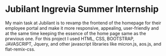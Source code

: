 # Jubilant Ingrevia Summer Internship
 My main task at Jubilant is to revamp the frontend of the homepage for their employee portal and make it more responsive, appealing, user-friendly and at the same time keeping the essence of the home page same as the prwvious one. For this project I used HTML, CSS, BOOTSTRAP, JAVASCRIPT, Jquery, and other javascript libraries like micron.js, aos.js, and flat-remix-css.
